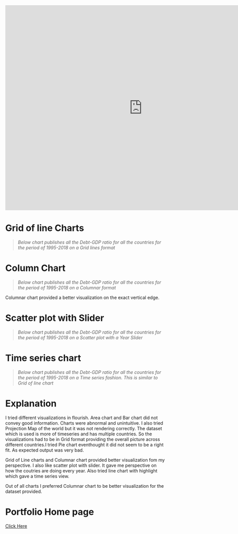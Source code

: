 <iframe src="https://data.oecd.org/chart/65uC" width="860" height="645" style="border: 0" mozallowfullscreen="true" webkitallowfullscreen="true" allowfullscreen="true"><a href="https://data.oecd.org/chart/65uC" target="_blank">OECD Chart: General government debt, Total, % of GDP, Annual, 2018</a></iframe>

# Grid of line Charts
> *Below chart publishes all the Debt-GDP ratio for all the countries for the period of 1995-2018 on a Grid lines format*
<div class="flourish-embed flourish-chart" data-src="visualisation/3730886" data-url="https://flo.uri.sh/visualisation/3730886/embed" aria-label=""><script src="https://public.flourish.studio/resources/embed.js"></script></div>

# Column Chart
> *Below chart publishes all the Debt-GDP ratio for all the countries for the period of 1995-2018 on a Columnar format*
<div class="flourish-embed flourish-chart" data-src="visualisation/3749018" data-url="https://flo.uri.sh/visualisation/3749018/embed" aria-label=""><script src="https://public.flourish.studio/resources/embed.js"></script></div>

Columnar chart provided a better visualization on the exact vertical edge.

# Scatter plot with Slider
> *Below chart publishes all the Debt-GDP ratio for all the countries for the period of 1995-2018 on a Scatter plot with a Year Slider*
<div class="flourish-embed flourish-scatter" data-src="visualisation/3749171" data-url="https://flo.uri.sh/visualisation/3749171/embed" aria-label=""><script src="https://public.flourish.studio/resources/embed.js"></script></div>

# Time series chart
> *Below chart publishes all the Debt-GDP ratio for all the countries for the period of 1995-2018 on a Time series fashion. This is similar to Grid of line chart*
<div class="flourish-embed flourish-chart" data-src="visualisation/3749252" data-url="https://flo.uri.sh/visualisation/3749252/embed" aria-label=""><script src="https://public.flourish.studio/resources/embed.js"></script></div>

# Explanation
I tried different visualizations in flourish. 
Area chart and Bar chart did not convey good information. Charts were abnormal and unintuitive.
I also tried Projection Map of the world but it was not rendering correctly.
The dataset which is used is more of timeseries and has multiple countries. So the visualizations had to be in Grid format providing the overall picture across different countries.I tried Pie chart eventhought it did not seem to be a right fit. As expected output was very bad.

Grid of Line charts and Columnar chart provided better visualization fom my perspective.
I also like scatter plot with slider. It gave me perspective on how the coutries are doing every year.
Also tried line chart with highlight which gave a time series view.

Out of all charts I preferred Columnar chart to be better visualization for the dataset provided.

# Portfolio Home page 
 [Click Here](https://lala-data.github.io/cmustudent-repository/) 
